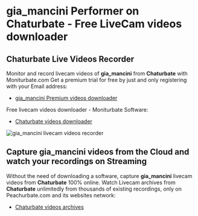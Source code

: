 # gia_mancini Performer on Chaturbate - Free LiveCam videos downloader

## Chaturbate Live Videos Recorder

Monitor and record livecam videos of **gia_mancini** from **Chaturbate** with Moniturbate.com
Get a premium trial for free by just and only registering with your Email address:
* [gia_mancini Premium videos downloader](https://moniturbate.com/request-demo-licence-key.html)

Free livecam videos downloader - Moniturbate Software:
* [Chaturbate videos downloader](https://moniturbate.com/moniturbate-download-software.html)

![gia_mancini livecam videos recorder](https://peachurnet.com/templates/moniturbate-software.png)


## Capture gia_mancini videos from the Cloud and watch your recordings on Streaming

Without the need of downloading a software, capture **gia_mancini** livecam videos from **Chaturbate** 100% online.
Watch Livecam archives from **Chaturbate** unlimitedly from thousands of existing recordings, only on Peachurbate.com and its websites network:
* [Chaturbate videos archives](https://peachurnet.com/)